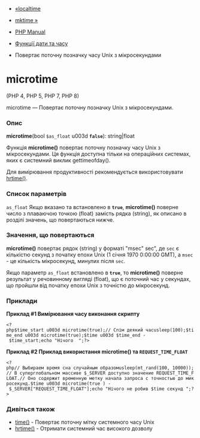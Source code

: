 - [«localtime](function.localtime.md)
- [mktime »](function.mktime.md)

- [PHP Manual](index.md)
- [Функції дати та часу](ref.datetime.md)
- Повертає поточну позначку часу Unix з мікросекундами

# microtime

(PHP 4, PHP 5, PHP 7, PHP 8)

microtime — Повертає поточну позначку Unix з мікросекундами.

### Опис

**microtime**(bool `$as_float` u003d **`false`**): string\|float

Функція **microtime()** повертає поточну позначку часу Unix з
мікросекундами. Ця функція доступна тільки на операційних системах,
яких є системний виклик gettimeofday().

Для вимірювання продуктивності рекомендується використовувати
[hrtime()](function.hrtime.md).

### Список параметрів

`as_float`
Якщо вказано та встановлено в **`true`**, **microtime()** поверне число
з плаваючою точкою (float) замість рядка (string), як описано в розділі
значень, що повертаються нижче.

### Значення, що повертаються

**microtime()** повертає рядок (string) у форматі "msec"
sec", де `sec` є кількістю секунд з початку епохи Unix
(1 січня 1970 0:00:00 GMT), а `msec` - це кількість мікросекунд,
минулих після `sec`.

Якщо параметр `as_float` встановлено в **`true`**, то **microtime()**
поверне результат у речовинному вигляді (float), що є
поточний час у секундах, що пройшли від початку епохи Unix з точністю до
мікросекунд.

### Приклади

**Приклад #1 Вимірювання часу виконання скрипту**

` <?php$time_start u003d microtime(true);// Спім деякий часusleep(100);$time_end u003d microtime(true);$time u003d $time_end - $time_start;echo "Нічого 
";?> `

**Приклад #2 Приклад використання **microtime()** та
`REQUEST_TIME_FLOAT`**

` <?php// Выбираем время сна случайным образомusleep(mt_rand(100, 10000));// В суперглобальном массиве $_SERVER доступно значение REQUEST_TIME_FLOAT.// Оно содержит временную метку начала запроса с точностью до микросекунд.$time u003d microtime(true ) - $_SERVER["REQUEST_TIME_FLOAT"];echo "Нічого не робив $time секунд
";?> `

### Дивіться також

- [time()](function.time.md) - Повертає поточну мітку системного
часу Unix
- [hrtime()](function.hrtime.md) - Отримати системний час високого
дозволу
